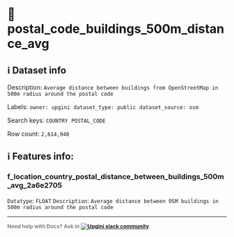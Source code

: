 # 📖 postal_code_buildings_500m_distance_avg 
## ℹ️ Dataset info 
Description: `Average distance between buildings from OpenStreetMap in 500m radius around the postal code` 

Labels: ` owner: upgini ` &nbsp;` dataset_type: public ` &nbsp;` dataset_source: osm ` &nbsp;

Search keys: 
` COUNTRY ` &nbsp;` POSTAL_CODE ` &nbsp;

Row count: `2,614,940` 

## ℹ️ Features info:

### f_location_country_postal_distance_between_buildings_500m_avg_2a6e2705
`Datatype`: `FLOAT`
`Description`: `Average distance between OSM buildings in 500m radius around the postal code`



---

<span style="color:grey;font-weight:700;font-size:12px">
    Need help with Docs? Ask in
    <a href="https://4mlg.short.gy/join-upgini-community">
        <img alt="Upgini slack community" src="https://img.shields.io/badge/slack-@upgini-orange.svg?logo=slack">
    </a>
</span>